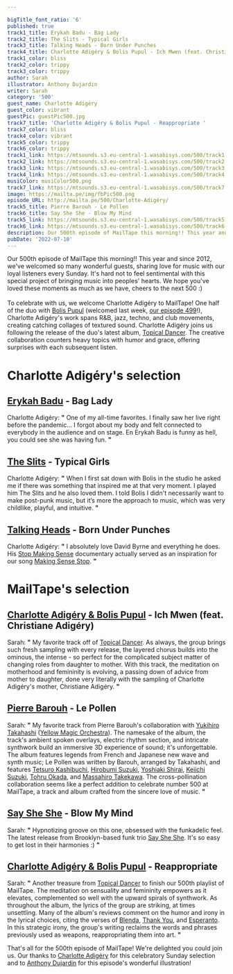 ```yaml
---

bigTitle_font_ratio: '6'
published: true
track1_title: Erykah Badu - Bag Lady
track2_title: The Slits - Typical Girls
track3_title: Talking Heads - Born Under Punches
track4_title: Charlotte Adigéry & Bolis Pupul - Ich Mwen (feat. Christiane Adigéry)
track1_color: bliss
track2_color: trippy
track3_color: trippy
author: Sarah
illustrator: Anthony Dujardin
writer: Sarah
category: '500'
guest_name: Charlotte Adigéry
guest_color: vibrant
guestPic: guestPic500.jpg
track7_title: 'Charlotte Adigéry & Bolis Pupul - Reappropriate '
track7_color: bliss
track4_color: vibrant
track5_color: trippy
track6_color: trippy
track1_link: https://mtsounds.s3.eu-central-1.wasabisys.com/500/track1.mp3
track2_link: https://mtsounds.s3.eu-central-1.wasabisys.com/500/track2.mp3
track3_link: https://mtsounds.s3.eu-central-1.wasabisys.com/500/track3.mp3
track4_link: https://mtsounds.s3.eu-central-1.wasabisys.com/500/track4.mp3
musiColor: musiColor500.png
track7_link: https://mtsounds.s3.eu-central-1.wasabisys.com/500/track7.mp3
image: https://mailta.pe/img/fbPic500.png
episode_URL: http://mailta.pe/500/Charlotte-Adigéry/
track5_title: Pierre Barouh - Le Pollen
track6_title: Say She She - Blow My Mind
track5_link: https://mtsounds.s3.eu-central-1.wasabisys.com/500/track5.mp3
track6_link: https://mtsounds.s3.eu-central-1.wasabisys.com/500/track6.mp3
description: Our 500th episode of MailTape this morning!! This year and since 2012, we've welcomed so many wonderful guests, sharing love for music with our loyal listeners every Sunday. It's hard not to feel sentimental with this special project of bringing music into peoples' hearts. We hope you've loved these moments as much as we have, cheers to the next 500 :)
pubDate: '2022-07-10'
---
```

 Our 500th episode of MailTape this morning!! This year and since 2012, we've welcomed so many wonderful guests, sharing love for music with our loyal listeners every Sunday. It's hard not to feel sentimental with this special project of bringing music into peoples' hearts. We hope you've loved these moments as much as we have, cheers to the next 500 :) 
    <br><br>
To celebrate with us, we welcome Charlotte Adigéry to MailTape! One half of the duo with [Bolis Pupul](https://bolispupul.bandcamp.com/album/neon-buddha) (welcomed last week, [our episode 499](https://www.mailta.pe/499/bolis-pupul/)!), Charlotte Adigéry's work spans R&B, jazz, techno, and club movements, creating catching collages of textured sound. Charlotte Adigéry joins us following the release of the duo's latest album, [Topical Dancer](https://charlotteandbolis.bandcamp.com/album/topical-dancer). The creative collaboration counters heavy topics with humor and grace, offering surprises with each subsequent listen. 


# Charlotte Adigéry's selection

## [Erykah Badu](https://www.instagram.com/erykahbadu/) - Bag Lady
Charlotte Adigéry: **"** One of my all-time favorites. I finally saw her live right before the pandemic... I forgot about my body and felt connected to everybody in the audience and on stage. En Erykah Badu is funny as hell, you could see she was having fun. **"** 

## [The Slits](https://www.discogs.com/artist/33930-The-Slits) - Typical Girls
Charlotte Adigéry: **"** When I first sat down with Bolis in the studio he asked me if there was something that inspired me at that very moment. I played him The Slits and he also loved them. I told Bolis I didn't necessarily want to make post-punk music, but it’s more the approach to music, which was very childlike, playful, and intuitive. **"** 

## [Talking Heads](https://www.facebook.com/TalkingHeadsofficial) - Born Under Punches
Charlotte Adigéry: **"** I absolutely love David Byrne and everything he does. His [Stop Making Sense](https://www.youtube.com/watch?v=_CUvkrtqbIM) documentary actually served as an inspiration for our song [Making Sense Stop](https://www.youtube.com/watch?v=_uxxi2HHHVA). **"** 

# MailTape's selection

## [Charlotte Adigéry & Bolis Pupul](https://charlotteandbolis.com/) - Ich Mwen (feat. Christiane Adigéry)
Sarah: **"** My favorite track off of [Topical Dancer](https://charlotteandbolis.bandcamp.com/album/topical-dancer). As always, the group brings such fresh sampling with every release, the layered chorus builds into the ominous, the intense - so perfect for the complicated subject matter of changing roles from daughter to mother. With this track, the meditation on motherhood and femininity is evolving, a passing down of advice from mother to daughter, done very literally with the sampling of Charlotte Adigéry's mother, Christiane Adigéry. **"** 

## [Pierre Barouh](https://wrwtfww.com/album/le-pollen) - Le Pollen
Sarah: **"** My favorite track from Pierre Barouh's collaboration with [Yukihiro Takahashi](https://www.discogs.com/artist/58981-Yukihiro-Takahashi) ([Yellow Magic Orchestra](https://www.discogs.com/artist/22061-Yellow-Magic-Orchestra)). The namesake of the album, the track's ambient spoken overlays, electric rhythm section, and intricate synthwork build an immersive 3D experience of sound; it's unforgettable. The album features legends from French and Japanese new wave and synth music; Le Pollen was written by Barouh, arranged by Takahashi, and features [Tetsuro Kashibuchi](https://www.discogs.com/artist/386062-Tetsuro-Kashibuchi), [Hirobumi Suzuki](https://www.discogs.com/artist/386055-Hirobumi-Suzuki), [Yoshiaki Shirai](https://www.discogs.com/artist/386059-Yoshiaki-Shirai), [Keiichi Suzuki](https://open.spotify.com/artist/6qz1QFUOn2Pfc3P5nm9x1G), [Tohru Okada](https://www.discogs.com/artist/297419-Tohru-Okada?noanv=1), and [Massahiro Takekawa](https://www.discogs.com/artist/143936-Masahiro-Takekawa). The cross-pollination collaboration seems like a perfect addition to celebrate number 500 at MailTape, a track and album crafted from the sincere love of music. **"** 

## [Say She She](https://saysheshe.bandcamp.com/) - Blow My Mind
Sarah: **"** Hypnotizing groove on this one, obsessed with the funkadelic feel. The latest release from Brooklyn-based funk trio [Say She She](https://www.saysheshe.com/). It's so easy to get lost in their harmonies :) **"** 

## [Charlotte Adigéry & Bolis Pupul](https://charlotteandbolis.com/) - Reappropriate
Sarah: **"** Another treasure from [Topical Dancer](https://charlotteandbolis.bandcamp.com/album/topical-dancer) to finish our 500th playlist of MailTape. The meditation on sensuality and femininity empowers as it elevates, complemented so well with the upward spirals of synthwork. As throughout the album, the lyrics of the group are striking, at times unsettling. Many of the album's reviews comment on the humor and irony in the lyrical choices, citing the verses of [Blenda](https://www.youtube.com/watch?v=_ccmFd3wE_8), [Thank You](https://www.youtube.com/watch?v=v22LdFl4Sa8), and [Esperanto](https://www.youtube.com/watch?v=_EoXtsMHmik). In this strategic irony, the group's writing reclaims the words and phrases previously used as weapons, reappropriating them into art. **"** 

That's all for the 500th episode of MailTape! We're delighted you could join us. Our thanks to [Charlotte Adigéry](https://charlotteandbolis.com/) for this celebratory Sunday selection and to [Anthony Dujardin](https://www.instagram.com/fromthegarden/) for this episode's wonderful illustration!
